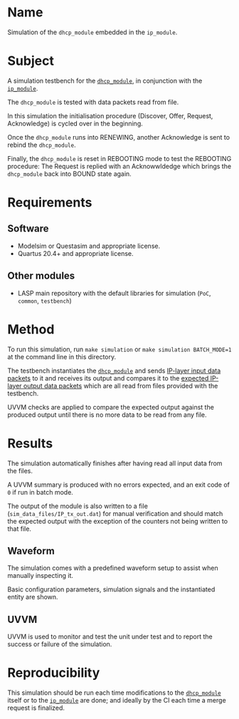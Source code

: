 # Name

Simulation of the `dhcp_module` embedded in the `ip_module`.

# Subject

A simulation testbench for the [`dhcp_module`](../../../src/xgbe_lib/dhcp_module.vhd), in conjunction with the [`ip_module`](../../../src/xgbe_lib/ip_module.vhd).

The `dhcp_module` is tested with data packets read from file.

In this simulation the initialisation procedure (Discover, Offer, Request, Acknowledge) is cycled over in the beginning.

Once the `dhcp_module` runs into RENEWING, another Acknowledge is sent to rebind the `dhcp_module`.

Finally, the `dhcp_module` is reset in REBOOTING mode to test the REBOOTING procedure: The Request is replied with an Acknowwldedge which brings the `dhcp_module` back into BOUND state again.

# Requirements

## Software

* Modelsim or Questasim and appropriate license.
* Quartus 20.4+ and appropriate license.

## Other modules

* LASP main repository with the default libraries for simulation (`PoC`, `common`, `testbench`)

# Method

To run this simulation, run `make simulation` or `make simulation BATCH_MODE=1` at the command line in this directory.

The testbench instantiates the [`dhcp_module`](../../../src/xgbe_lib/dhcp_module.vhd) and sends [IP-layer input data packets](sim_data_files/IP_rx_in.dat) to it and receives its output and compares it to the [expected IP-layer output data packets](sim_data_files/IP_tx_expect.dat) which are all read from files provided with the testbench.

UVVM checks are applied to compare the expected output against the produced output until there is no more data to be read from any file.

# Results

The simulation automatically finishes after having read all input data from the files.

A UVVM summary is produced with no errors expected, and an exit code of `0` if run in batch mode.

The output of the module is also written to a file (`sim_data_files/IP_tx_out.dat`) for manual verification and should match the expected output with the exception of the counters not being written to that file.

## Waveform

The simulation comes with a predefined waveform setup to assist when manually inspecting it.

Basic configuration parameters, simulation signals and the instantiated entity are shown.

## UVVM

UVVM is used to monitor and test the unit under test and to report the success or failure of the simulation.

# Reproducibility

This simulation should be run each time modifications to the [`dhcp_module`](../../../src/xgbe_lib/dhcp_module.vhd) itself or to the [`ip_module`](../../../src/xgbe_lib/op_module.vhd) are done; and ideally by the CI each time a merge request is finalized.
